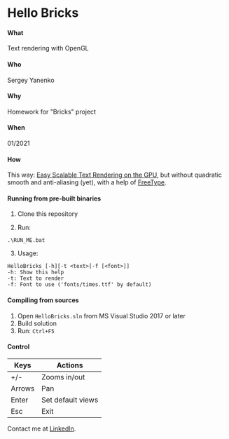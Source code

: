 # Hello Bricks
#### What
Text rendering with OpenGL
#### Who
Sergey Yanenko  
#### Why
Homework for "Bricks" project
#### When
01/2021
#### How
This way: [Easy Scalable Text Rendering on the GPU](https://medium.com/@evanwallace/easy-scalable-text-rendering-on-the-gpu-c3f4d782c5ac), but without quadratic smooth and anti-aliasing (yet), with a help of [FreeType](https://www.freetype.org/index.html).
  

#### Running from pre-built binaries

1. Clone this repository
  
2. Run:
```
.\RUN_ME.bat
```
3. Usage:
```
HelloBricks [-h][-t <text>[-f [<font>]] 
-h: Show this help
-t: Text to render
-f: Font to use ('fonts/times.ttf' by default)
```

#### Compiling from sources
1. Open `HelloBricks.sln` from MS Visual Studio 2017 or later
2. Build solution
3. Run: `Ctrl+F5`

#### Control

| Keys | Actions |
|------|---------|
| +/- | Zooms in/out |
|Arrows|Pan|
|Enter| Set default views|  
|Esc|Exit|

Contact me at [LinkedIn](https://www.linkedin.com/in/sergey-yanenko-57b21a96/).
